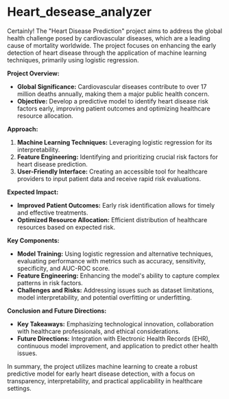 # Heart_desease_analyzer

Certainly! The "Heart Disease Prediction" project aims to address the global health challenge posed by cardiovascular diseases, which are a leading cause of mortality worldwide. The project focuses on enhancing the early detection of heart disease through the application of machine learning techniques, primarily using logistic regression.

**Project Overview:**
- **Global Significance:** Cardiovascular diseases contribute to over 17 million deaths annually, making them a major public health concern.
- **Objective:** Develop a predictive model to identify heart disease risk factors early, improving patient outcomes and optimizing healthcare resource allocation.

**Approach:**
1. **Machine Learning Techniques:** Leveraging logistic regression for its interpretability.
2. **Feature Engineering:** Identifying and prioritizing crucial risk factors for heart disease prediction.
3. **User-Friendly Interface:** Creating an accessible tool for healthcare providers to input patient data and receive rapid risk evaluations.

**Expected Impact:**
- **Improved Patient Outcomes:** Early risk identification allows for timely and effective treatments.
- **Optimized Resource Allocation:** Efficient distribution of healthcare resources based on expected risk.

**Key Components:**
- **Model Training:** Using logistic regression and alternative techniques, evaluating performance with metrics such as accuracy, sensitivity, specificity, and AUC-ROC score.
- **Feature Engineering:** Enhancing the model's ability to capture complex patterns in risk factors.
- **Challenges and Risks:** Addressing issues such as dataset limitations, model interpretability, and potential overfitting or underfitting.

**Conclusion and Future Directions:**
- **Key Takeaways:** Emphasizing technological innovation, collaboration with healthcare professionals, and ethical considerations.
- **Future Directions:** Integration with Electronic Health Records (EHR), continuous model improvement, and application to predict other health issues.

In summary, the project utilizes machine learning to create a robust predictive model for early heart disease detection, with a focus on transparency, interpretability, and practical applicability in healthcare settings.
